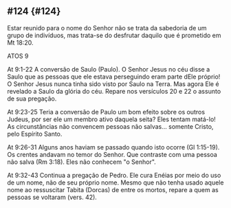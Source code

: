 ## #124 {#124}

Estar reunido para o nome do Senhor não se trata da sabedoria de um grupo de indivíduos, mas trata-se do desfrutar daquilo que é prometido em Mt 18:20.

ATOS 9

At 9:1-22 A conversão de Saulo (Paulo). O Senhor Jesus no céu disse a Saulo que as pessoas que ele estava perseguindo eram parte dEle próprio! O Senhor Jesus nunca tinha sido visto por Saulo na Terra. Mas agora Ele é revelado a Saulo da glória do céu. Repare nos versículos 20 e 22 o assunto de sua pregação.

At 9:23-25 Teria a conversão de Paulo um bom efeito sobre os outros Judeus, por ser ele um membro ativo daquela seita? Eles tentam matá-lo! As circunstâncias não convencem pessoas não salvas... somente Cristo, pelo Espírito Santo.

At 9:26-31 Alguns anos haviam se passado quando isto ocorre (Gl 1:15-19). Os crentes andavam no temor do Senhor. Que contraste com uma pessoa não salva (Rm 3:18). Eles não conhecem &quot;o Senhor&quot;.

At 9:32-43 Continua a pregação de Pedro. Ele cura Enéias por meio do uso de um nome, não de seu próprio nome. Mesmo que não tenha usado aquele nome ao ressuscitar Tabita (Dorcas) de entre os mortos, repare a quem as pessoas se voltaram (vers. 42).